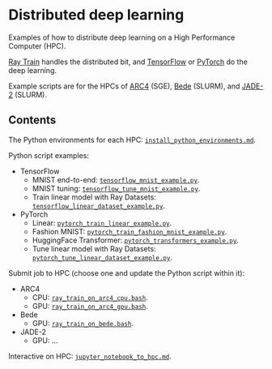 # Distributed deep learning

Examples of how to distribute deep learning on a High Performance Computer (HPC).

[Ray Train](https://docs.ray.io/en/latest/train/train.html) handles the distributed bit, and [TensorFlow](https://www.tensorflow.org/tutorials/distribute/multi_worker_with_keras) or [PyTorch](https://pytorch.org/tutorials/beginner/dist_overview.html) do the deep learning.  

Example scripts are for the HPCs of [ARC4](https://arcdocs.leeds.ac.uk/systems/arc4.html) (SGE), [Bede](https://bede-documentation.readthedocs.io/en/latest/) (SLURM), and [JADE-2](http://docs.jade.ac.uk/en/latest/index.html) (SLURM).  

## Contents

The Python environments for each HPC: [`install_python_environments.md`](https://github.com/lukeconibear/distributed_deep_learning/blob/main/install_python_environments.md).  

Python script examples:
- TensorFlow
  - MNIST end-to-end: [`tensorflow_mnist_example.py`](https://github.com/lukeconibear/distributed_deep_learning/blob/main/tensorflow_mnist_example.py).  
  - MNIST tuning: [`tensorflow_tune_mnist_example.py`](https://github.com/lukeconibear/distributed_deep_learning/blob/main/tensorflow_tune_mnist_example.py).  
  - Train linear model with Ray Datasets: [`tensorflow_linear_dataset_example.py`](https://github.com/lukeconibear/distributed_deep_learning/blob/main/tensorflow_linear_dataset_example.py).  
- PyTorch
  - Linear: [`pytorch_train_linear_example.py`](https://github.com/lukeconibear/distributed_deep_learning/blob/main/pytorch_train_linear_example.py).  
  - Fashion MNIST: [`pytorch_train_fashion_mnist_example.py`](https://github.com/lukeconibear/distributed_deep_learning/blob/main/pytorch_train_fashion_mnist_example.py).  
  - HuggingFace Transformer: [`pytorch_transformers_example.py`](https://github.com/lukeconibear/distributed_deep_learning/blob/main/pytorch_transformers_example.py).  
  - Tune linear model with Ray Datasets: [`pytorch_tune_linear_dataset_example.py`](https://github.com/lukeconibear/distributed_deep_learning/blob/main/pytorch_tune_linear_dataset_example.py).  

Submit job to HPC (choose one and update the Python script within it):
- ARC4
  - CPU: [`ray_train_on_arc4_cpu.bash`](https://github.com/lukeconibear/distributed_deep_learning/blob/main/ray_train_on_arc4_cpu.bash).  
  - GPU: [`ray_train_on_arc4_gpu.bash`](https://github.com/lukeconibear/distributed_deep_learning/blob/main/ray_train_on_arc4_gpu.bash).  
- Bede
  - GPU: [`ray_train_on_bede.bash`](https://github.com/lukeconibear/distributed_deep_learning/blob/main/ray_train_on_bede.bash).  
- JADE-2
  - GPU: ...

Interactive on HPC: [`jupyter_notebook_to_hpc.md`](https://github.com/lukeconibear/distributed_deep_learning/blob/main/jupyter_notebook_to_hpc.md).  

